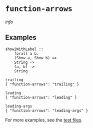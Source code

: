 # `function-arrows`

$info$

## Examples

```fourmolu-example-input
show2WithLabel ::
    forall a b.
    (Show a, Show b) =>
    String ->
    (a, b) ->
    String
```
```fourmolu-example-tab
trailing
{ "function-arrows": "trailing" }
```
```fourmolu-example-tab
leading
{ "function-arrows": "leading" }
```
```fourmolu-example-tab
leading-args
{ "function-arrows": "leading-args" }
```

For more examples, see the [test files](https://github.com/fourmolu/fourmolu/tree/main/data/fourmolu/function-arrows).
